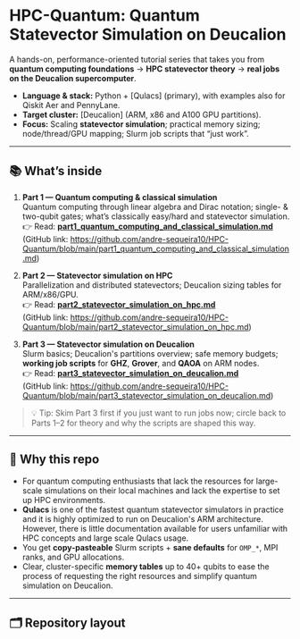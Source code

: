 # HPC-Quantum: Quantum Statevector Simulation on Deucalion

A hands-on, performance-oriented tutorial series that takes you from
**quantum computing foundations** → **HPC statevector theory** → **real jobs on the Deucalion supercomputer**.

- **Language & stack:** Python + [Qulacs] (primary), with examples also for Qiskit Aer and PennyLane.
- **Target cluster:** [Deucalion] (ARM, x86 and A100 GPU partitions).
- **Focus:** Scaling **statevector simulation**; practical memory sizing; node/thread/GPU mapping; Slurm job scripts that “just work”.

---

## 📚 What’s inside

1. **Part 1 — Quantum computing & classical simulation**  
   Quantum computing through linear algebra and Dirac notation; single- & two-qubit gates; what’s classically easy/hard and statevector simulation.  
   👉 Read: **[part1_quantum_computing_and_classical_simulation.md](part1_quantum_computing_and_classical_simulation.md)**  
   (GitHub link: https://github.com/andre-sequeira10/HPC-Quantum/blob/main/part1_quantum_computing_and_classical_simulation.md)

2. **Part 2 — Statevector simulation on HPC**  
   Parallelization and distributed statevectors; Deucalion sizing tables for ARM/x86/GPU.  
   👉 Read: **[part2_statevector_simulation_on_hpc.md](part2_statevector_simulation_on_hpc.md)**  
   (GitHub link: https://github.com/andre-sequeira10/HPC-Quantum/blob/main/part2_statevector_simulation_on_hpc.md)

3. **Part 3 — Statevector simulation on Deucalion**  
   Slurm basics; Deucalion's partitions overview; safe memory budgets; **working job scripts** for **GHZ**, **Grover**, and **QAOA** on ARM nodes.  
   👉 Read: **[part3_statevector_simulation_on_deucalion.md](part3_statevector_simulation_on_deucalion.md)**  
   (GitHub link: https://github.com/andre-sequeira10/HPC-Quantum/blob/main/part3_statevector_simulation_on_deucalion.md)

> 💡 Tip: Skim Part 3 first if you just want to run jobs now; circle back to Parts 1–2 for theory and why the scripts are shaped this way.

---

## 🔎 Why this repo

- For quantum computing enthusiasts that lack the resources for large-scale simulations on their local machines and lack the expertise to set up HPC environments.
- **Qulacs** is one of the fastest quantum statevector simulators in practice and it is highly optimized to run on Deucalion's ARM architecture. However, there is little documentation available for users unfamiliar with HPC concepts and large scale Qulacs usage.
- You get **copy-pasteable** Slurm scripts + **sane defaults** for `OMP_*`, MPI ranks, and GPU allocations.
- Clear, cluster-specific **memory tables** up to 40+ qubits to ease the process of requesting the right resources and simplify quantum simulation on Deucalion.

---

## 🗂️ Repository layout